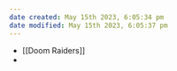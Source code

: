 ```yaml
---
date created: May 15th 2023, 6:05:34 pm
date modified: May 15th 2023, 6:05:37 pm
---
```


- [[Doom Raiders]]
- 